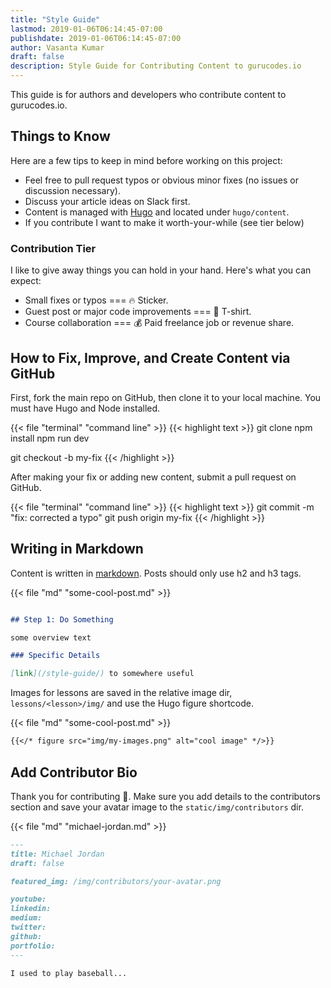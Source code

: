 ```yaml
---
title: "Style Guide"
lastmod: 2019-01-06T06:14:45-07:00
publishdate: 2019-01-06T06:14:45-07:00
author: Vasanta Kumar
draft: false
description: Style Guide for Contributing Content to gurucodes.io
---
```


This guide is for authors and developers who contribute content to gurucodes.io.

## Things to Know

Here are a few tips to keep in mind before working on this project:

- Feel free to pull request typos or obvious minor fixes (no issues or discussion necessary). 
- Discuss your article ideas on Slack first. 
- Content is managed with [Hugo](https://gohugo.io) and located under `hugo/content`. 
- If you contribute I want to make it worth-your-while (see tier below)

### Contribution Tier

I like to give away things you can hold in your hand. Here's what you can expect: 

- Small fixes or typos === 🔥 Sticker. 
- Guest post or major code improvements === 👕 T-shirt. 
- Course collaboration === 💰 Paid freelance job or revenue share. 

## How to Fix, Improve, and Create Content via GitHub

First, fork the main repo on GitHub, then clone it to your local machine. You must have Hugo and Node installed. 

{{< file "terminal" "command line" >}}
{{< highlight text >}}
git clone <your-forked-repo>
npm install
npm run dev

git checkout -b my-fix
{{< /highlight >}}

After making your fix or adding new content, submit a pull request on GitHub. 

{{< file "terminal" "command line" >}}
{{< highlight text >}}
git commit -m "fix: corrected a typo"
git push origin my-fix
{{< /highlight >}}


## Writing in Markdown

Content is written in [markdown](https://gohugo.io/content-management/formats/#learn-markdown). Posts should only use h2 and h3 tags.

{{< file "md" "some-cool-post.md" >}}
```markdown

## Step 1: Do Something

some overview text

### Specific Details

[link](/style-guide/) to somewhere useful
```

Images for lessons are saved in the relative image dir, `lessons/<lesson>/img/` and use the Hugo figure shortcode. 

{{< file "md" "some-cool-post.md" >}}
```markdown
{{</* figure src="img/my-images.png" alt="cool image" */>}}
```

## Add Contributor Bio

Thank you for contributing 🙏. Make sure you add details to the contributors section and save your avatar image to the `static/img/contributors` dir. 

{{< file "md" "michael-jordan.md" >}}
```markdown
---
title: Michael Jordan
draft: false

featured_img: /img/contributors/your-avatar.png

youtube: 
linkedin: 
medium: 
twitter:
github:
portfolio: 
---

I used to play baseball...

```




